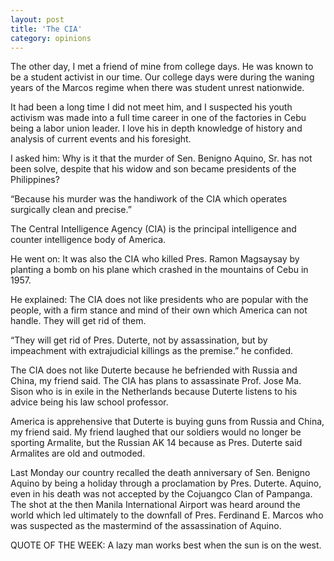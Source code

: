 ```yaml
---
layout: post
title: 'The CIA'
category: opinions
---
```


The other day, I met a friend of mine from college days. He was known to be a student activist in our time. Our college days were during the waning years of the Marcos regime when there was student unrest nationwide. 

It had been a long time I did not meet him, and I suspected his youth activism was made into a full time career in one of the factories in Cebu being a labor union leader. I love his in depth knowledge of history and analysis of current events and his foresight. 

 I asked him: Why is it that the murder of Sen. Benigno Aquino, Sr. has not been solve, despite that his widow and son became presidents of the Philippines?
 
 “Because his murder was the handiwork of the CIA which operates surgically clean and precise.” 
 
The Central Intelligence Agency (CIA) is the principal intelligence and counter intelligence body of America.

He went on: It was also the CIA who killed Pres. Ramon Magsaysay by planting a bomb on his plane which crashed in the mountains of Cebu in 1957. 

He explained: The CIA does not like presidents who are popular with the people, with a firm stance and mind of their own which America can not handle. They will get rid of them.

“They will get rid of Pres. Duterte, not by assassination, but by impeachment with extrajudicial killings as the premise.” he confided. 

The CIA does not like Duterte because he befriended with Russia and China, my friend said. The CIA has plans to assassinate Prof. Jose Ma. Sison  who is in exile in the Netherlands because Duterte listens to his advice being his law school professor.

America is apprehensive that Duterte is buying guns from Russia and China, my friend said. My friend laughed that our soldiers would no longer be sporting Armalite, but the Russian AK 14 because as Pres. Duterte said Armalites are old and outmoded.
           
Last Monday our country recalled the death anniversary of Sen. Benigno Aquino by being a holiday through a proclamation by Pres. Duterte. Aquino, even in his death was not accepted by the Cojuangco Clan of Pampanga. The shot at the then Manila International Airport was heard around the world which led ultimately to the downfall of Pres. Ferdinand E. Marcos who was suspected as the mastermind of the assassination of Aquino.

QUOTE OF THE WEEK: A lazy man works best when the sun is on the west.   
